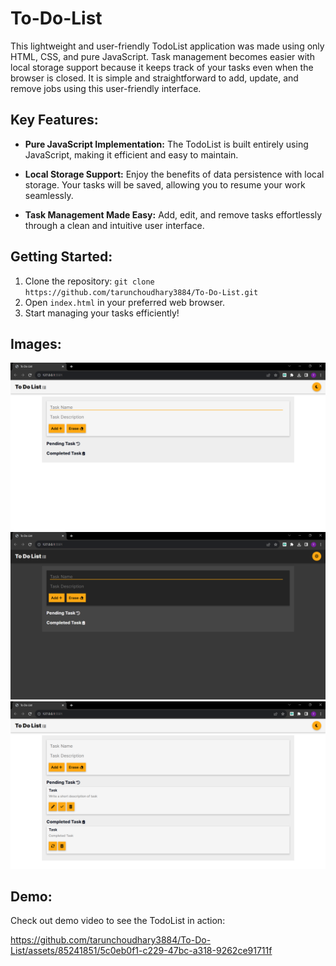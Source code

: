 # To-Do-List
This lightweight and user-friendly TodoList application was made using only HTML, CSS, and pure JavaScript. Task management becomes easier with local storage support because it keeps track of your tasks even when the browser is closed. It is simple and straightforward to add, update, and remove jobs using this user-friendly interface.

## Key Features:
- **Pure JavaScript Implementation:** The TodoList is built entirely using JavaScript, making it efficient and easy to maintain.

- **Local Storage Support:** Enjoy the benefits of data persistence with local storage. Your tasks will be saved, allowing you to resume your work seamlessly.

- **Task Management Made Easy:** Add, edit, and remove tasks effortlessly through a clean and intuitive user interface.

## Getting Started:

1. Clone the repository: `git clone https://github.com/tarunchoudhary3884/To-Do-List.git`
2. Open `index.html` in your preferred web browser.
3. Start managing your tasks efficiently!

## Images:
![todoLightTheme](images/todoLightTheme.png)
![todoDarkTheme](images/todoDarkTheme.png)
![todoList](images/todo.png)

## Demo:
Check out demo video to see the TodoList in action:

https://github.com/tarunchoudhary3884/To-Do-List/assets/85241851/5c0eb0f1-c229-47bc-a318-9262ce91711f

